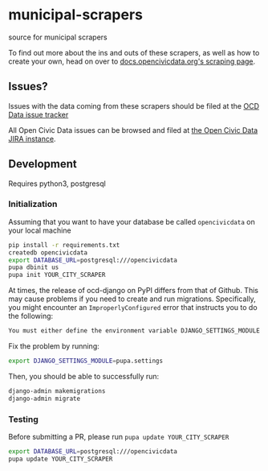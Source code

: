 municipal-scrapers
==================

source for municipal scrapers

To find out more about the ins and outs of these scrapers, as well as how to create your own, head on over to [docs.opencivicdata.org's scraping page](http://docs.opencivicdata.org/en/latest/scrape/index.html).

Issues?
-------

Issues with the data coming from these scrapers should be filed at the [OCD Data issue tracker](https://sunlight.atlassian.net/browse/DATA/)

All Open Civic Data issues can be browsed and filed at [the Open Civic Data JIRA instance](https://sunlight.atlassian.net/browse/OCD/).

## Development
Requires python3, postgresql

### Initialization
Assuming that you want to have your database be called `opencivicdata` on your local machine

```bash
pip install -r requirements.txt
createdb opencivicdata
export DATABASE_URL=postgresql:///opencivicdata
pupa dbinit us
pupa init YOUR_CITY_SCRAPER
```

At times, the release of ocd-django on PyPI differs from that of Github. This may cause problems if you need to create and run migrations. Specifically, you might encounter an `ImproperlyConfigured` error that instructs you to do the following:

```bash
You must either define the environment variable DJANGO_SETTINGS_MODULE or call settings.configure() before accessing settings.
```

Fix the problem by running:

```bash
export DJANGO_SETTINGS_MODULE=pupa.settings
```

Then, you should be able to successfully run:

```bash
django-admin makemigrations
django-admin migrate
```

### Testing
Before submitting a PR, please run `pupa update YOUR_CITY_SCRAPER`

```bash
export DATABASE_URL=postgresql:///opencivicdata
pupa update YOUR_CITY_SCRAPER
```
